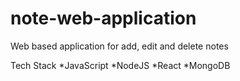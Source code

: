 # note-web-application
Web based application for add, edit and delete notes

Tech Stack 
*JavaScript
*NodeJS
*React
*MongoDB
